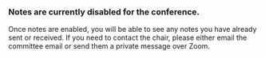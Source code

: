 ### Notes are currently disabled for the conference.

Once notes are enabled, you will be able to see any notes you have already sent or received. If you need to contact the chair, please either email the committee email or send them a private message over Zoom.

